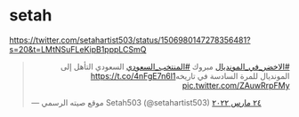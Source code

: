 # setah
https://twitter.com/setahartist503/status/1506980147278356481?s=20&t=LMtNSuFLeKipB1pppLCSmQ
<blockquote class="twitter-tweet" data-lang="ar" data-theme="dark"><p lang="ar" dir="rtl"><a href="https://twitter.com/hashtag/%D8%A7%D9%84%D8%A7%D8%AE%D8%B6%D8%B1_%D9%81%D9%8A_%D8%A7%D9%84%D9%85%D9%88%D9%86%D8%AF%D9%8A%D8%A7%D9%84?src=hash&amp;ref_src=twsrc%5Etfw">#الاخضر_في_المونديال</a> مبروك <a href="https://twitter.com/hashtag/%D8%A7%D9%84%D9%85%D9%86%D8%AA%D8%AE%D8%A8_%D8%A7%D9%84%D8%B3%D8%B9%D9%88%D8%AF%D9%8A?src=hash&amp;ref_src=twsrc%5Etfw">#المنتخب_السعودي</a> السعودي التأهل إلى المونديال للمرة السادسة في تاريخه<a href="https://t.co/4nFgE7n6l1">https://t.co/4nFgE7n6l1</a> <a href="https://t.co/ZAuwRrpFMy">pic.twitter.com/ZAuwRrpFMy</a></p>&mdash; موقع صيته الرسمي Setah503 (@setahartist503) <a href="https://twitter.com/setahartist503/status/1506980147278356481?ref_src=twsrc%5Etfw">٢٤ مارس ٢٠٢٢</a></blockquote> <script async src="https://platform.twitter.com/widgets.js" charset="utf-8"></script>

